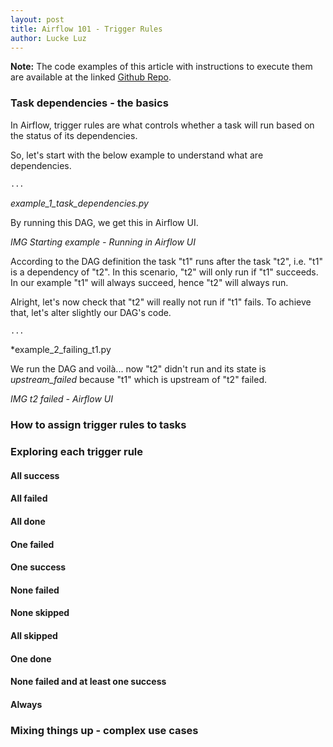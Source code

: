```yaml
---
layout: post
title: Airflow 101 - Trigger Rules
author: Lucke Luz
---
```


**Note:** The code examples of this article with instructions to execute them are available at the linked 
[Github Repo](https://github.com/luckeluz/airflow-101).

### Task dependencies - the basics
In Airflow, trigger rules are what controls whether a task will run based on the status of its dependencies.

So, let's start with the below example to understand what are dependencies.

```python
...
```
*example_1_task_dependencies.py*

By running this DAG, we get this in Airflow UI.

*IMG Starting example - Running in Airflow UI*

According to the DAG definition the task "t1" runs after the task "t2", i.e. "t1" is a dependency of "t2". In this 
scenario, "t2" will only run if "t1" succeeds. In our example "t1" will always succeed, hence "t2" will always run.

Alright, let's now check that "t2" will really not run if "t1" fails. To achieve that, let's alter slightly our DAG's 
code.

```python
...
```
*example_2_failing_t1.py

We run the DAG and voilà... now "t2" didn't run and its state is *upstream_failed* because "t1" which is upstream of 
"t2" failed.

*IMG t2 failed - Airflow UI*

### How to assign trigger rules to tasks


### Exploring each trigger rule

#### All success

#### All failed

#### All done

#### One failed

#### One success

#### None failed

#### None skipped

#### All skipped

#### One done

#### None failed and at least one success

#### Always

### Mixing things up - complex use cases